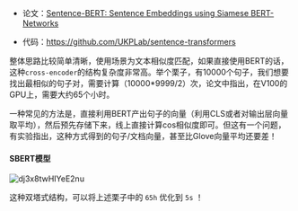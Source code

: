 - 论文：[Sentence-BERT: Sentence Embeddings using Siamese BERT-Networks](https://arxiv.org/abs/1908.10084)

- 代码：https://github.com/UKPLab/sentence-transformers

整体思路比较简单清晰，使用场景为文本相似度匹配，如果直接使用BERT的话，这种`cross-encoder`的结构复杂度非常高。举个栗子，有10000个句子，我们想要找出最相似的句子对，需要计算（10000*9999/2）次，论文中指出，在V100的GPU上，需要大约65个小时。

一种常见的方法是，直接利用BERT产出句子的向量（利用CLS或者对输出层向量取平均），然后预先存储下来，线上直接计算cos相似度即可。但这有一个问题，有实验指出，这种方式得到的句子/文档向量，甚至比Glove向量平均还要差！

#### SBERT模型

![dj3x8twHIYeE2nu](https://i.loli.net/2021/04/22/dj3x8twHIYeE2nu.png)

这种双塔式结构，可以将上述栗子中的 `65h` 优化到 `5s` ！